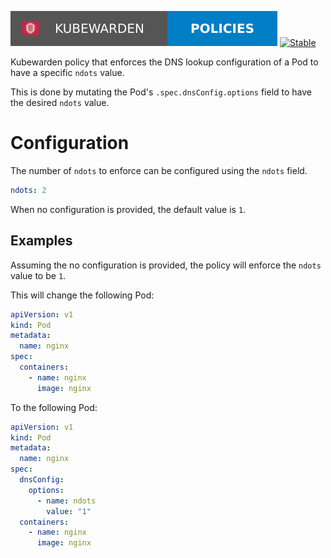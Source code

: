 [![Kubewarden Policy Repository](https://github.com/kubewarden/community/blob/main/badges/kubewarden-policies.svg)](https://github.com/kubewarden/community/blob/main/REPOSITORIES.md#policy-scope)
[![Stable](https://img.shields.io/badge/status-stable-brightgreen?style=for-the-badge)](https://github.com/kubewarden/community/blob/main/REPOSITORIES.md#stable)

Kubewarden policy that enforces the DNS lookup configuration of a Pod to have a specific `ndots` value.

This is done by mutating the Pod's `.spec.dnsConfig.options` field to have the desired `ndots` value.

# Configuration

The number of `ndots` to enforce can be configured using the `ndots` field.

```yaml
ndots: 2
```

When no configuration is provided, the default value is `1`.

## Examples

Assuming the no configuration is provided, the policy will enforce the `ndots` value to be `1`.

This will change the following Pod:

```yaml
apiVersion: v1
kind: Pod
metadata:
  name: nginx
spec:
  containers:
    - name: nginx
      image: nginx
```

To the following Pod:

```yaml
apiVersion: v1
kind: Pod
metadata:
  name: nginx
spec:
  dnsConfig:
    options:
      - name: ndots
        value: "1"
  containers:
    - name: nginx
      image: nginx
```

